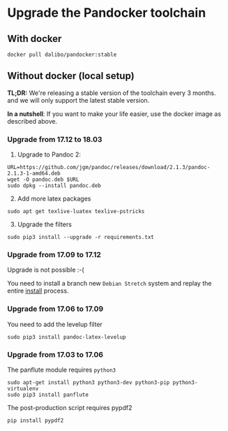 # Upgrade the Pandocker toolchain

## With docker

```
docker pull dalibo/pandocker:stable
```

## Without docker (local setup)

__TL;DR:__ We're releasing a stable version of the toolchain every 3 months. 
and we will only support the latest stable version. 

**In a nutshell**: If you want to make your life easier, use the docker image 
as described above.


### Upgrade from 17.12 to 18.03


1. Upgrade to Pandoc 2:

```shell
URL=https://github.com/jgm/pandoc/releases/download/2.1.3/pandoc-2.1.3-1-amd64.deb
wget -O pandoc.deb $URL
sudo dpkg --install pandoc.deb
```

2. Add more latex packages


```shell
sudo apt get texlive-luatex texlive-pstricks 
```

3. Upgrade the filters

```shell
sudo pip3 install --upgrade -r requirements.txt
```

### Upgrade from 17.09 to 17.12

Upgrade is not possible :-(

You need to install a branch new `Debian Stretch` system and replay the entire 
[install](INSTALL.md) process.


### Upgrade from 17.06 to 17.09

You need to add the levelup filter

```shell
sudo pip3 install pandoc-latex-levelup
```

### Upgrade from 17.03 to 17.06


The panflute module requires `python3`

```shell
sudo apt-get install python3 python3-dev python3-pip python3-virtualenv
sudo pip3 install panflute 
```

The post-production script requires pypdf2

```shell
pip install pypdf2 
```

